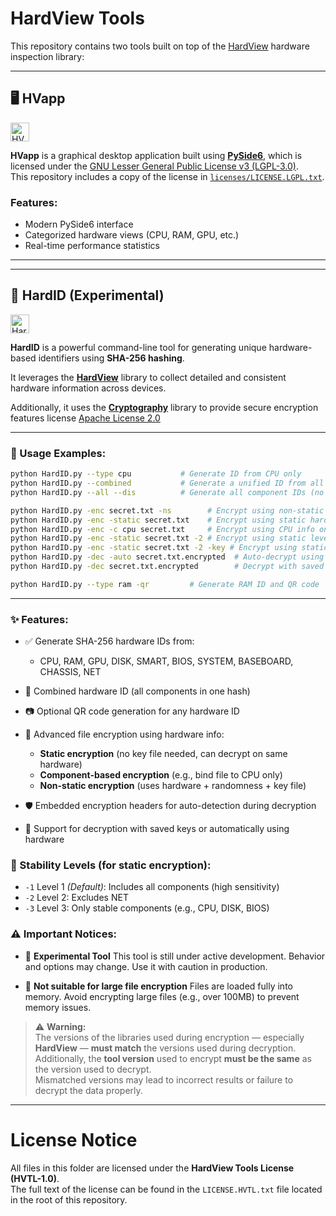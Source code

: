 

# HardView Tools

This repository contains two tools built on top of the [HardView](https://github.com/gafoo173/hardview) hardware inspection library:

---

## 🖥️ HVapp
<img src="https://img.shields.io/badge/HVapp-1.0.1-informational" alt="HVapp" height="30">

**HVapp** is a graphical desktop application built using **[PySide6](https://doc.qt.io/qtforpython/)**, which is licensed under the [GNU Lesser General Public License v3 (LGPL-3.0)](https://www.gnu.org/licenses/lgpl-3.0.html).  
This repository includes a copy of the license in [`licenses/LICENSE.LGPL.txt`](licenses/LICENSE.LGPL.txt).

### Features:
- Modern PySide6 interface
- Categorized hardware views (CPU, RAM, GPU, etc.)
- Real-time performance statistics

---

---

## 🔐 HardID (Experimental)
<img src="https://img.shields.io/badge/HardID-2.4.0-blueviolet" alt="HardID" height="30">

**HardID** is a powerful command-line tool for generating unique hardware-based identifiers using **SHA-256 hashing**.

It leverages the [**HardView**](https://github.com/gafoo173/HardView) library to collect detailed and consistent hardware information across devices.

Additionally, it uses the [**Cryptography**](https://github.com/pyca/cryptography) library to provide secure encryption features license [Apache License 2.0](https://github.com/gafoo173/HardView/blob/main/licenses/LICENSE-Apache-2.0.txt)


---

### 🚀 Usage Examples:

```bash
python HardID.py --type cpu           # Generate ID from CPU only
python HardID.py --combined           # Generate a unified ID from all components
python HardID.py --all --dis          # Generate all component IDs (no logo)

python HardID.py -enc secret.txt -ns        # Encrypt using non-static method
python HardID.py -enc -static secret.txt    # Encrypt using static hardware hash
python HardID.py -enc -c cpu secret.txt     # Encrypt using CPU info only
python HardID.py -enc -static secret.txt -2 # Encrypt using static level 2
python HardID.py -enc -static secret.txt -2 -key # Encrypt using static level 2 And Save The Key
python HardID.py -dec -auto secret.txt.encrypted  # Auto-decrypt using hardware
python HardID.py -dec secret.txt.encrypted        # Decrypt with saved key

python HardID.py --type ram -qr         # Generate RAM ID and QR code
```

---

### ✨ Features:

* ✅ Generate SHA-256 hardware IDs from:

  * CPU, RAM, GPU, DISK, SMART, BIOS, SYSTEM, BASEBOARD, CHASSIS, NET
* 🔄 Combined hardware ID (all components in one hash)
* 📷 Optional QR code generation for any hardware ID
* 🧩 Advanced file encryption using hardware info:

  * **Static encryption** (no key file needed, can decrypt on same hardware)
  * **Component-based encryption** (e.g., bind file to CPU only)
  * **Non-static encryption** (uses hardware + randomness + key file)
* 🛡️ Embedded encryption headers for auto-detection during decryption
* 📂 Support for decryption with saved keys or automatically using hardware



### 🧪 Stability Levels (for static encryption):

* `-1` Level 1 *(Default)*: Includes all components (high sensitivity)
* `-2` Level 2: Excludes NET
* `-3` Level 3: Only stable components (e.g., CPU, DISK, BIOS)



### ⚠️ Important Notices:

* 🧪 **Experimental Tool**
  This tool is still under active development. Behavior and options may change. Use it with caution in production.

* 📁 **Not suitable for large file encryption**
  Files are loaded fully into memory. Avoid encrypting large files (e.g., over 100MB) to prevent memory issues.

> ⚠️ **Warning:**  
> The versions of the libraries used during encryption — especially **HardView** — **must match** the versions used during decryption.  
> Additionally, the **tool version** used to encrypt **must be the same** as the version used to decrypt.  
> Mismatched versions may lead to incorrect results or failure to decrypt the data properly.

---
# License Notice

All files in this folder are licensed under the **HardView Tools License (HVTL-1.0)**.  
The full text of the license can be found in the `LICENSE.HVTL.txt` file located in the root of this repository.

